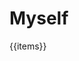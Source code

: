 # Myself

<div>{{items}}</div>


<script>
export default {
  data () {
      return {
          items: ''
      }
  },
  beforeMount() {

  }
}
</script>

